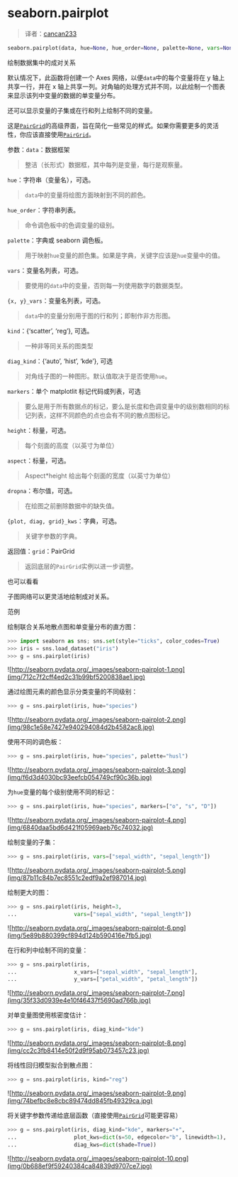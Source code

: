 # seaborn.pairplot

> 译者：[cancan233](https://github.com/cancan233)

```py
seaborn.pairplot(data, hue=None, hue_order=None, palette=None, vars=None, x_vars=None, y_vars=None, kind='scatter', diag_kind='auto', markers=None, height=2.5, aspect=1, dropna=True, plot_kws=None, diag_kws=None, grid_kws=None, size=None)
```

绘制数据集中的成对关系

默认情况下，此函数将创建一个 Axes 网络，以便`data`中的每个变量将在 y 轴上共享一行，并在 x 轴上共享一列。对角轴的处理方式并不同，以此绘制一个图表来显示该列中变量的数据的单变量分布。

还可以显示变量的子集或在行和列上绘制不同的变量。

这是[`PairGrid`](seaborn.PairGrid.html#seaborn.PairGrid "seaborn.PairGrid")的高级界面，旨在简化一些常见的样式。如果你需要更多的灵活性，你应该直接使用[`PairGrid`](seaborn.PairGrid.html#seaborn.PairGrid "seaborn.PairGrid")。

参数：`data`：数据框架

> 整洁（长形式）数据框，其中每列是变量，每行是观察量。

`hue`：字符串（变量名），可选。

> `data`中的变量将绘图方面映射到不同的颜色。

`hue_order`：字符串列表。

> 命令调色板中的色调变量的级别。

`palette`：字典或 seaborn 调色板。

> 用于映射`hue`变量的颜色集。如果是字典，关键字应该是`hue`变量中的值。

`vars`：变量名列表，可选。

> 要使用的`data`中的变量，否则每一列使用数字的数据类型。

`{x, y}_vars`：变量名列表，可选。

> `data`中的变量分别用于图的行和列；即制作非方形图。

`kind`：{‘scatter’, ‘reg’}, 可选。

> 一种非等同关系的图类型

`diag_kind`：{‘auto’, ‘hist’, ‘kde’}, 可选

> 对角线子图的一种图形。默认值取决于是否使用`hue`。

`markers`：单个 matplotlit 标记代码或列表，可选

> 要么是用于所有数据点的标记，要么是长度和色调变量中的级别数相同的标记列表，这样不同颜色的点也会有不同的散点图标记。

`height`：标量，可选。

> 每个刻面的高度（以英寸为单位）

`aspect`：标量，可选。

> Aspect\*height 给出每个刻面的宽度（以英寸为单位）

`dropna`：布尔值，可选。

> 在绘图之前删除数据中的缺失值。

`{plot, diag, grid}_kws`：字典，可选。

> 关键字参数的字典。

返回值：`grid`：PairGrid

> 返回底层的`PairGrid`实例以进一步调整。

也可以看看

子图网络可以更灵活地绘制成对关系。

范例

绘制联合关系地散点图和单变量分布的直方图：

```py
>>> import seaborn as sns; sns.set(style="ticks", color_codes=True)
>>> iris = sns.load_dataset("iris")
>>> g = sns.pairplot(iris)

```

![http://seaborn.pydata.org/_images/seaborn-pairplot-1.png](img/712c7f2cff4ed2c31b99bf5200838ae1.jpg)

通过绘图元素的颜色显示分类变量的不同级别：

```py
>>> g = sns.pairplot(iris, hue="species")

```

![http://seaborn.pydata.org/_images/seaborn-pairplot-2.png](img/98c1e58e7427e940294084d2b4582ac8.jpg)

使用不同的调色板：

```py
>>> g = sns.pairplot(iris, hue="species", palette="husl")

```

![http://seaborn.pydata.org/_images/seaborn-pairplot-3.png](img/f6d3d4030bc93eefcb054749cf90c36b.jpg)

为`hue`变量的每个级别使用不同的标记：

```py
>>> g = sns.pairplot(iris, hue="species", markers=["o", "s", "D"])

```

![http://seaborn.pydata.org/_images/seaborn-pairplot-4.png](img/6840daa5bd6d421f05969aeb76c74032.jpg)

绘制变量的子集：

```py
>>> g = sns.pairplot(iris, vars=["sepal_width", "sepal_length"])

```

![http://seaborn.pydata.org/_images/seaborn-pairplot-5.png](img/87b11c84b7ec8551c2edf9a2ef987014.jpg)

绘制更大的图：

```py
>>> g = sns.pairplot(iris, height=3,
...                  vars=["sepal_width", "sepal_length"])

```

![http://seaborn.pydata.org/_images/seaborn-pairplot-6.png](img/5e89b880399cf894d124b590416e7fb5.jpg)

在行和列中绘制不同的变量：

```py
>>> g = sns.pairplot(iris,
...                  x_vars=["sepal_width", "sepal_length"],
...                  y_vars=["petal_width", "petal_length"])

```

![http://seaborn.pydata.org/_images/seaborn-pairplot-7.png](img/35f33d0939e4e10f46437f5690ad766b.jpg)

对单变量图使用核密度估计：

```py
>>> g = sns.pairplot(iris, diag_kind="kde")

```

![http://seaborn.pydata.org/_images/seaborn-pairplot-8.png](img/cc2c3fb8414e50f2d9f95ab073457c23.jpg)

将线性回归模型拟合到散点图：

```py
>>> g = sns.pairplot(iris, kind="reg")

```

![http://seaborn.pydata.org/_images/seaborn-pairplot-9.png](img/74befbc8e8cbc89474dd845fb49329ca.jpg)

将关键字参数传递给底层函数（直接使用[`PairGrid`](seaborn.PairGrid.html#seaborn.PairGrid "seaborn.PairGrid")可能更容易）

```py
>>> g = sns.pairplot(iris, diag_kind="kde", markers="+",
...                  plot_kws=dict(s=50, edgecolor="b", linewidth=1),
...                  diag_kws=dict(shade=True))

```

![http://seaborn.pydata.org/_images/seaborn-pairplot-10.png](img/0b688ef9f59240384ca84839d9707ce7.jpg)
